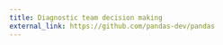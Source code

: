 ```yaml
---
title: Diagnostic team decision making
external_link: https://github.com/pandas-dev/pandas
---
```


